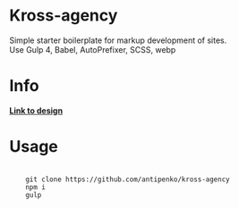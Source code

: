 # Kross-agency

Simple starter boilerplate for markup development of sites.<br>
Use Gulp 4, Babel, AutoPrefixer, SCSS, webp

# Info
<a href='https://drive.google.com/open?id=1Gzs0UlFd1iKxJ4YQ7TzfhWR6wLnhJ2Dk'><b>Link to design</b><a/> 

# Usage
<pre>
  <code>
    git clone https://github.com/antipenko/kross-agency
    npm i
    gulp
  </code>
</pre>
  
